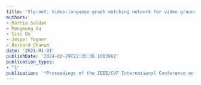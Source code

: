```yaml
---
title: 'Vlg-net: Video-language graph matching network for video grounding'
authors:
- Mattia Soldan
- Mengmeng Xu
- Sisi Qu
- Jesper Tegner
- Bernard Ghanem
date: '2021-01-01'
publishDate: '2024-02-29T22:35:36.108396Z'
publication_types:
- "1"
publication: '*Proceedings of the IEEE/CVF International Conference on Computer Vision*'
---
```

